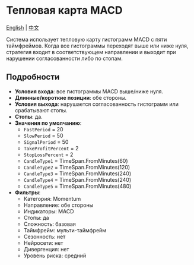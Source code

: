 # Тепловая карта MACD
[English](README.md) | [中文](README_cn.md)

Система использует тепловую карту гистограмм MACD с пяти таймфреймов. Когда все гистограммы переходят выше или ниже нуля, стратегия входит в соответствующем направлении и выходит при нарушении согласованности либо по стопам.

## Подробности

- **Условия входа**: все гистограммы MACD выше/ниже нуля.
- **Длинные/короткие позиции**: обе стороны.
- **Условия выхода**: нарушается согласованность гистограмм или срабатывают стопы.
- **Стопы**: да.
- **Значения по умолчанию**:
  - `FastPeriod` = 20
  - `SlowPeriod` = 50
  - `SignalPeriod` = 50
  - `TakeProfitPercent` = 2
  - `StopLossPercent` = 2
  - `CandleType1` = TimeSpan.FromMinutes(60)
  - `CandleType2` = TimeSpan.FromMinutes(120)
  - `CandleType3` = TimeSpan.FromMinutes(240)
  - `CandleType4` = TimeSpan.FromMinutes(240)
  - `CandleType5` = TimeSpan.FromMinutes(480)
- **Фильтры**:
  - Категория: Momentum
  - Направление: обе стороны
  - Индикаторы: MACD
  - Стопы: да
  - Сложность: базовая
  - Таймфрейм: мульти-таймфрейм
  - Сезонность: нет
  - Нейросети: нет
  - Дивергенция: нет
  - Уровень риска: средний
